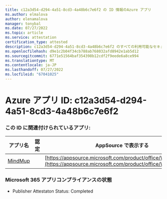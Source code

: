 ```yaml
---
title: c12a3d54-d294-4a51-8cd3-4a48b6c7e6f2 の ID 情報のAzure アプリ
ms.author: elmalova
author: elenamalova
manager: tonybal
ms.date: 07/27/2022
ms.topic: article
ms.service: attestation
certification_type: attested
description: c12a3d54-d294-4a51-8cd3-4a48b6c7e6f2 のすべての利用可能なセキュリティとコンプライアンス情報。
ms.openlocfilehash: d9e1c2b04f34cb788ab768032afd8942e1ab5d12
ms.sourcegitcommit: 6771e51564baf354398b12cdf2f9eede6a8ce994
ms.translationtype: MT
ms.contentlocale: ja-JP
ms.lasthandoff: 07/27/2022
ms.locfileid: "67041025"
---
```

# <a name="azure-app-id-c12a3d54-d294-4a51-8cd3-4a48b6c7e6f2"></a>Azure アプリ ID: c12a3d54-d294-4a51-8cd3-4a48b6c7e6f2


### <a name="apps-associated-with-this-id"></a>この ID に関連付けられているアプリ:
| **アプリ名** | **認定** | **AppSource で表示する** |
|--------------|---------------|-----------------------|
| [MindMup](../forward/WA200001759.md) |  | [https://appsource.microsoft.com/product/office/WA200001759](https://appsource.microsoft.com/product/office/WA200001759) |

### <a name="microsoft-365-app-compliance-status"></a>Microsoft 365 アプリコンプライアンスの状態
- Publisher Attestaton Status: Completed
